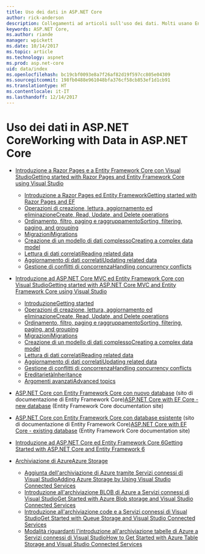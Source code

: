 ```yaml
---
title: Uso dei dati in ASP.NET Core
author: rick-anderson
description: Collegamenti ad articoli sull'uso dei dati. Molti usano Entity Framework Core.
keywords: ASP.NET Core,
ms.author: riande
manager: wpickett
ms.date: 10/14/2017
ms.topic: article
ms.technology: aspnet
ms.prod: asp.net-core
uid: data/index
ms.openlocfilehash: bc19cbf0093e8a7f26af82d19f597cc805e04309
ms.sourcegitcommit: 198fb0488e961048bfa376cf58cb853ef1d1cb91
ms.translationtype: HT
ms.contentlocale: it-IT
ms.lasthandoff: 12/14/2017
---
```

# <a name="working-with-data-in-aspnet-core"></a><span data-ttu-id="6b5b1-105">Uso dei dati in ASP.NET Core</span><span class="sxs-lookup"><span data-stu-id="6b5b1-105">Working with Data in ASP.NET Core</span></span> 

* [<span data-ttu-id="6b5b1-106">Introduzione a Razor Pages e a Entity Framework Core con Visual Studio</span><span class="sxs-lookup"><span data-stu-id="6b5b1-106">Getting started with Razor Pages and Entity Framework Core using Visual Studio</span></span>](xref:data/ef-rp/index)

   * [<span data-ttu-id="6b5b1-107">Introduzione a Razor Pages ed Entity Framework</span><span class="sxs-lookup"><span data-stu-id="6b5b1-107">Getting started with Razor Pages and EF</span></span>](xref:data/ef-rp/intro)
   * [<span data-ttu-id="6b5b1-108">Operazioni di creazione, lettura, aggiornamento ed eliminazione</span><span class="sxs-lookup"><span data-stu-id="6b5b1-108">Create, Read, Update, and Delete operations</span></span>](xref:data/ef-rp/crud)
   * [<span data-ttu-id="6b5b1-109">Ordinamento, filtro, paging e raggruppamento</span><span class="sxs-lookup"><span data-stu-id="6b5b1-109">Sorting, filtering, paging, and grouping</span></span>](xref:data/ef-rp/sort-filter-page)
   * [<span data-ttu-id="6b5b1-110">Migrazioni</span><span class="sxs-lookup"><span data-stu-id="6b5b1-110">Migrations</span></span>](xref:data/ef-rp/migrations)
   * [<span data-ttu-id="6b5b1-111">Creazione di un modello di dati complesso</span><span class="sxs-lookup"><span data-stu-id="6b5b1-111">Creating a complex data model</span></span>](xref:data/ef-rp/complex-data-model)
   * [<span data-ttu-id="6b5b1-112">Lettura di dati correlati</span><span class="sxs-lookup"><span data-stu-id="6b5b1-112">Reading related data</span></span>](xref:data/ef-rp/read-related-data)
   * [<span data-ttu-id="6b5b1-113">Aggiornamento di dati correlati</span><span class="sxs-lookup"><span data-stu-id="6b5b1-113">Updating related data</span></span>](xref:data/ef-rp/update-related-data)
   * [<span data-ttu-id="6b5b1-114">Gestione di conflitti di concorrenza</span><span class="sxs-lookup"><span data-stu-id="6b5b1-114">Handling concurrency conflicts</span></span>](xref:data/ef-rp/concurrency)

*   [<span data-ttu-id="6b5b1-115">Introduzione ad ASP.NET Core MVC ed Entity Framework Core con Visual Studio</span><span class="sxs-lookup"><span data-stu-id="6b5b1-115">Getting started with ASP.NET Core MVC and Entity Framework Core using Visual Studio</span></span>](ef-mvc/index.md)
    *   [<span data-ttu-id="6b5b1-116">Introduzione</span><span class="sxs-lookup"><span data-stu-id="6b5b1-116">Getting started</span></span>](ef-mvc/intro.md)
    *   [<span data-ttu-id="6b5b1-117">Operazioni di creazione, lettura, aggiornamento ed eliminazione</span><span class="sxs-lookup"><span data-stu-id="6b5b1-117">Create, Read, Update, and Delete operations</span></span>](xref:data/ef-mvc/crud)
    *   [<span data-ttu-id="6b5b1-118">Ordinamento, filtro, paging e raggruppamento</span><span class="sxs-lookup"><span data-stu-id="6b5b1-118">Sorting, filtering, paging, and grouping</span></span>](xref:data/ef-mvc/sort-filter-page)
    *   [<span data-ttu-id="6b5b1-119">Migrazioni</span><span class="sxs-lookup"><span data-stu-id="6b5b1-119">Migrations</span></span>](xref:data/ef-mvc/migrations)
    *   [<span data-ttu-id="6b5b1-120">Creazione di un modello di dati complesso</span><span class="sxs-lookup"><span data-stu-id="6b5b1-120">Creating a complex data model</span></span>](ef-mvc/complex-data-model.md)
    *   [<span data-ttu-id="6b5b1-121">Lettura di dati correlati</span><span class="sxs-lookup"><span data-stu-id="6b5b1-121">Reading related data</span></span>](ef-mvc/read-related-data.md)
    *   [<span data-ttu-id="6b5b1-122">Aggiornamento di dati correlati</span><span class="sxs-lookup"><span data-stu-id="6b5b1-122">Updating related data</span></span>](ef-mvc/update-related-data.md)
    *   [<span data-ttu-id="6b5b1-123">Gestione di conflitti di concorrenza</span><span class="sxs-lookup"><span data-stu-id="6b5b1-123">Handling concurrency conflicts</span></span>](ef-mvc/concurrency.md)
    *   [<span data-ttu-id="6b5b1-124">Ereditarietà</span><span class="sxs-lookup"><span data-stu-id="6b5b1-124">Inheritance</span></span>](ef-mvc/inheritance.md)
    *   [<span data-ttu-id="6b5b1-125">Argomenti avanzati</span><span class="sxs-lookup"><span data-stu-id="6b5b1-125">Advanced topics</span></span>](ef-mvc/advanced.md)
* <span data-ttu-id="6b5b1-126">[ASP.NET Core con Entity Framework Core con nuovo database](https://docs.microsoft.com/ef/core/get-started/aspnetcore/new-db) (sito di documentazione di Entity Framework Core)</span><span class="sxs-lookup"><span data-stu-id="6b5b1-126">[ASP.NET Core with EF Core - new database](https://docs.microsoft.com/ef/core/get-started/aspnetcore/new-db) (Entity Framework Core documentation site)</span></span>
* <span data-ttu-id="6b5b1-127">[ASP.NET Core con Entity Framework Core con database esistente](https://docs.microsoft.com/ef/core/get-started/aspnetcore/existing-db) (sito di documentazione di Entity Framework Core)</span><span class="sxs-lookup"><span data-stu-id="6b5b1-127">[ASP.NET Core with EF Core - existing database](https://docs.microsoft.com/ef/core/get-started/aspnetcore/existing-db) (Entity Framework Core documentation site)</span></span>
*   [<span data-ttu-id="6b5b1-128">Introduzione ad ASP.NET Core ed Entity Framework Core 6</span><span class="sxs-lookup"><span data-stu-id="6b5b1-128">Getting Started with ASP.NET Core and Entity Framework 6</span></span>](entity-framework-6.md)
*   [<span data-ttu-id="6b5b1-129">Archiviazione di Azure</span><span class="sxs-lookup"><span data-stu-id="6b5b1-129">Azure Storage</span></span>](azure-storage/index.md)
    *   [<span data-ttu-id="6b5b1-130">Aggiunta dell'archiviazione di Azure tramite Servizi connessi di Visual Studio</span><span class="sxs-lookup"><span data-stu-id="6b5b1-130">Adding Azure Storage by Using Visual Studio Connected Services</span></span>](https://azure.microsoft.com/documentation/articles/vs-azure-tools-connected-services-storage/)
    *   [<span data-ttu-id="6b5b1-131">Introduzione all'archiviazione BLOB di Azure a Servizi connessi di Visual Studio</span><span class="sxs-lookup"><span data-stu-id="6b5b1-131">Get Started with Azure Blob storage and Visual Studio Connected Services</span></span>](https://azure.microsoft.com/documentation/articles/vs-storage-aspnet5-getting-started-blobs/)
    *   [<span data-ttu-id="6b5b1-132">Introduzione all'archiviazione code e a Servizi connessi di Visual Studio</span><span class="sxs-lookup"><span data-stu-id="6b5b1-132">Get Started with Queue Storage and Visual Studio Connected Services</span></span>](https://azure.microsoft.com/documentation/articles/vs-storage-aspnet5-getting-started-queues/)
    *   [<span data-ttu-id="6b5b1-133">Modalità riguardanti l'introduzione all'archiviazione tabelle di Azure a Servizi connessi di Visual Studio</span><span class="sxs-lookup"><span data-stu-id="6b5b1-133">How to Get Started with Azure Table Storage and Visual Studio Connected Services</span></span>](https://azure.microsoft.com/documentation/articles/vs-storage-aspnet5-getting-started-tables/)


